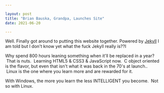 ```yaml
---

layout: post  
title: "Brian Bauska, Grandpa, Launches Site"  
date: 2021-06-20

---
```


Well. Finally got around to putting this website together. Powered by [Jekyll](http://jekyllrb.com) I am told but I don't know yet what the fuck Jekyll really is??I

Why spend 800 hours leaning something when it'll be replaced in a year?  That is nuts.  Learning HTML5 & CSS3 & JavaScript now.  C object oriented is the flavor, but even that isn't what it was back in the 70's at launch..  Linux is the one where you learn more and are rewarded for it. 

With Windows, the more you learn the less INTELLIGENT you become.  Not so with Linux.
